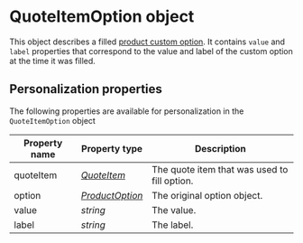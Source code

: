 # QuoteItemOption object

This object describes a filled [product custom option][product-option-object]. It
contains `value` and `label` properties that correspond to the value and label of the custom option
at the time it was filled.

## Personalization properties

The following properties are available for personalization in the `QuoteItemOption` object

| Property name   | Property type                            | Description                                   |
|-----------------|----------------------------------------- |-----------------------------------------------|
| quoteItem       | _[QuoteItem][quote-item-object]_         | The quote item that was used to fill option. |
| option          | _[ProductOption][product-option-object]_ | The original option object.                   |
| value           | _string_                                 | The value.                                    |
| label           | _string_                                 | The label.                                    |


[product-option-object]: copernica-docs:MarketingSuite/magento-integration/object/product-option
[quote-item-object]: copernica-docs:MarketingSuite/magento-integration/object/quote-item
